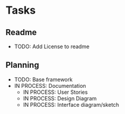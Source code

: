 # Tasks

## Readme

 - TODO: Add License to readme

## Planning

 - TODO: Base framework
 - IN PROCESS: Documentation
     - IN PROCESS: User Stories
     - IN PROCESS: Design Diagram
     - IN PROCESS: Interface diagram/sketch
